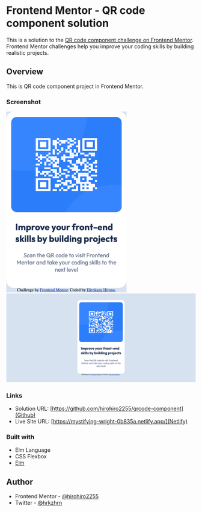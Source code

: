 # Frontend Mentor - QR code component solution

This is a solution to the [QR code component challenge on Frontend Mentor](https://www.frontendmentor.io/challenges/qr-code-component-iux_sIO_H). Frontend Mentor challenges help you improve your coding skills by building realistic projects.

## Overview

This is QR code component project in Frontend Mentor.

### Screenshot

![images/favicon-32x32.png](images/qr_component_screenshort.png)
![images/favicon-32x32.png](images/qr_component_screenshot2.png)

### Links

- Solution URL: [https://github.com/hirohiro2255/qrcode-component](Github)
- Live Site URL: [https://mystifying-wright-0b835a.netlify.app/](Netlify)

### Built with

- Elm Language
- CSS Flexbox
- [Elm](https://elm-lang.org/)

## Author

- Frontend Mentor - [@hirohiro2255](https://www.frontendmentor.io/profile/hirohiro2255)
- Twitter - [@hrkzhrn](https://www.twitter.com/hrkzhrn)
